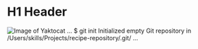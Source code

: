 # H1 Header
![Image of Yaktocat](https://octodex.github.com/images/yaktocat.png)
...
$ git init
Initialized empty Git repository in /Users/skills/Projects/recipe-repository/.git/
...
